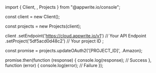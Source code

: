 import { Client, , Projects } from "@appwrite.io/console";

const client = new Client();

const projects = new Projects(client);

client
    .setEndpoint('https://cloud.appwrite.io/v1') // Your API Endpoint
    .setProject('5df5acd0d48c2') // Your project ID
;

const promise = projects.updateOAuth2('[PROJECT_ID]', .Amazon);

promise.then(function (response) {
    console.log(response); // Success
}, function (error) {
    console.log(error); // Failure
});